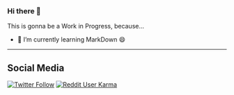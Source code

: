 ### Hi there 👋

This is gonna be a Work in Progress, because...
- 🌱 I’m currently learning MarkDown 😄
---
## Social Media

[![Twitter Follow](https://img.shields.io/twitter/follow/ndewestelinck?style=social)](https://www.twitter.com/ndewestelinck)
[![Reddit User Karma](https://img.shields.io/reddit/user-karma/link/NickyDeWestelinck?style=social)](https://www.reddit.com/user/NickyDeWestelinck)

<!--
**nickydewestelinck/nickydewestelinck** is a ✨ _special_ ✨ repository because its `README.md` (this file) appears on your GitHub profile.

Here are some ideas to get you started:

- 🔭 I’m currently working on ...
- 🌱 I’m currently learning ...
- 👯 I’m looking to collaborate on ...
- 🤔 I’m looking for help with ...
- 💬 Ask me about ...
- 📫 How to reach me: ...
- 😄 Pronouns: ...
- ⚡ Fun fact: ...
-->
